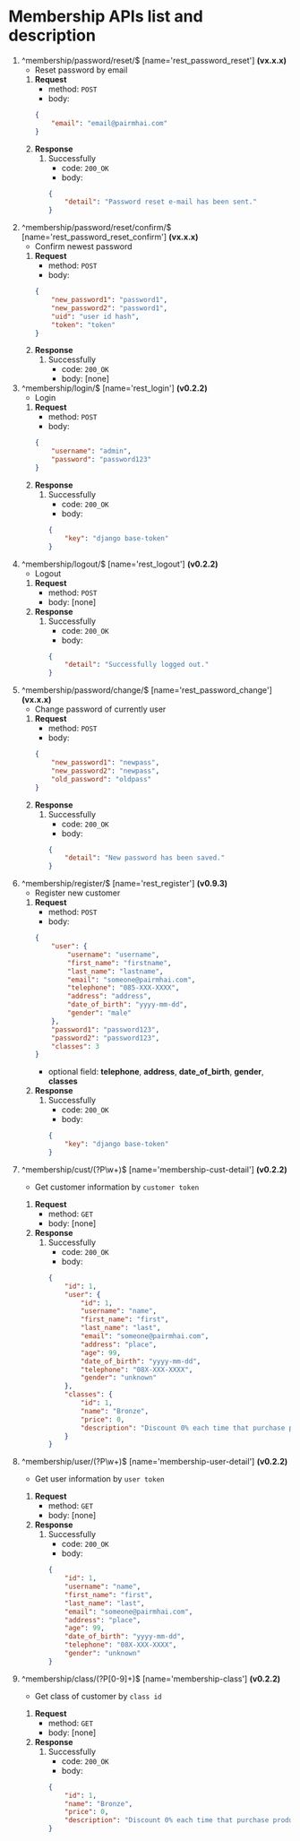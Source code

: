# Membership APIs list and description

1. ^membership/password/reset/$ [name='rest_password_reset'] **(vx.x.x)**
    - Reset password by email
    1. **Request**
        - method: `POST`
        - body:
        ```json
        {
            "email": "email@pairmhai.com"
        }
        ```
    2. **Response**
        1. Successfully
            - code: `200_OK`
            - body:
            ```json
            {
                "detail": "Password reset e-mail has been sent."
            }
            ```
2. ^membership/password/reset/confirm/$ [name='rest_password_reset_confirm'] **(vx.x.x)**
    - Confirm newest password
    1. **Request**
        - method: `POST`
        - body:
        ```json
        {
            "new_password1": "password1",
            "new_password2": "password1",
            "uid": "user id hash",
            "token": "token"
        }
        ```
    2. **Response**
        1. Successfully
            - code: `200_OK`
            - body: [none]
3. ^membership/login/$ [name='rest_login'] **(v0.2.2)**
    - Login
    1. **Request**
        - method: `POST`
        - body:
        ```json
        {
        	"username": "admin",
            "password": "password123"
        }
        ```
    2. **Response**
        1. Successfully
            - code: `200_OK`
            - body:
            ```json
            {
                "key": "django base-token"
            }
            ```
4. ^membership/logout/$ [name='rest_logout'] **(v0.2.2)**
    - Logout
    1. **Request**
        - method: `POST`
        - body: [none]
    2. **Response**
        1. Successfully
            - code: `200_OK`
            - body:
            ```json
            {
                "detail": "Successfully logged out."
            }
            ```
5. ^membership/password/change/$ [name='rest_password_change'] **(vx.x.x)**
    - Change password of currently user
    1. **Request**
        - method: `POST`
        - body:
        ```json
        {
            "new_password1": "newpass",
            "new_password2": "newpass",
            "old_password": "oldpass"
        }
        ```
    2. **Response**
        1. Successfully
            - code: `200_OK`
            - body:
            ```json
            {
                "detail": "New password has been saved."
            }
            ```
6. ^membership/register/$ [name='rest_register'] **(v0.9.3)**
    - Register new customer
    1. **Request**
        - method: `POST`
        - body:
        ```json
        {
            "user": {
                "username": "username",
                "first_name": "firstname",
                "last_name": "lastname",
                "email": "someone@pairmhai.com",
                "telephone": "085-XXX-XXXX",
                "address": "address",
                "date_of_birth": "yyyy-mm-dd",
                "gender": "male"
            },
            "password1": "password123",
            "password2": "password123",
            "classes": 3
        }
        ```
        - optional field: **telephone**, **address**, **date_of_birth**, **gender**, **classes**
    2. **Response**
        1. Successfully
            - code: `200_OK`
            - body:
            ```json
            {
                "key": "django base-token"
            }
            ```
7. ^membership/cust/(?P<token>\w+)$ [name='membership-cust-detail'] **(v0.2.2)**
    - Get customer information by `customer token`
    1. **Request**
        - method: `GET`
        - body: [none]
    2. **Response**
        1. Successfully
            - code: `200_OK`
            - body:
            ```json
            {
                "id": 1,
                "user": {
                    "id": 1,
                    "username": "name",
                    "first_name": "first",
                    "last_name": "last",
                    "email": "someone@pairmhai.com",
                    "address": "place",
                    "age": 99,
                    "date_of_birth": "yyyy-mm-dd",
                    "telephone": "08X-XXX-XXXX",
                    "gender": "unknown"
                },
                "classes": {
                    "id": 1,
                    "name": "Bronze",
                    "price": 0,
                    "description": "Discount 0% each time that purchase product."
                }
            }
            ```
8. ^membership/user/(?P<token>\w+)$ [name='membership-user-detail'] **(v0.2.2)**
    - Get user information by `user token`
    1. **Request**
        - method: `GET`
        - body: [none]
    2. **Response**
        1. Successfully
            - code: `200_OK`
            - body:
            ```json
            {
                "id": 1,
                "username": "name",
                "first_name": "first",
                "last_name": "last",
                "email": "someone@pairmhai.com",
                "address": "place",
                "age": 99,
                "date_of_birth": "yyyy-mm-dd",
                "telephone": "08X-XXX-XXXX",
                "gender": "unknown"
            }
            ```
9. ^membership/class/(?P<pk>[0-9]+)$ [name='membership-class'] **(v0.2.2)**
    - Get class of customer by `class id`
    1. **Request**
        - method: `GET`
        - body: [none]
    2. **Response**
        1. Successfully
            - code: `200_OK`
            - body:
            ```json
            {
                "id": 1,
                "name": "Bronze",
                "price": 0,
                "description": "Discount 0% each time that purchase product."
            }
            ```
